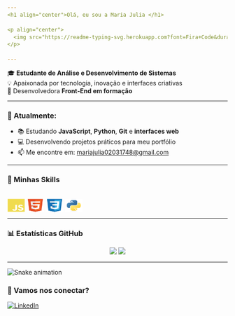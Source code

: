 ```yaml
---  
<h1 align="center">Olá, eu sou a Maria Julia </h1>

<p align="center">
  <img src="https://readme-typing-svg.herokuapp.com?font=Fira+Code&duration=2500&pause=1000&color=EC70A5&center=true&vCenter=true&width=450&lines=Desenvolvedora+Front-End+em+formação" />
</p>

---
```


🎓 **Estudante de Análise e Desenvolvimento de Sistemas**  
💡 Apaixonada por tecnologia, inovação e interfaces criativas  
🌸 Desenvolvedora **Front-End em formação**

---

### 🌱 Atualmente:
- 📚 Estudando **JavaScript**, **Python**, **Git** e **interfaces web**
- 💻 Desenvolvendo projetos práticos para meu portfólio
- 📫 Me encontre em: [mariajulia02031748@gmail.com](mailto:mariajulia02031748@gmail.com)
---

### 🧰 Minhas Skills
<div style="display: inline_block"><br>
  <img align="center" alt="Maju-Js" height="30" width="40" src="https://raw.githubusercontent.com/devicons/devicon/master/icons/javascript/javascript-plain.svg">
  <img align="center" alt="Maju-HTML" height="30" width="40" src="https://raw.githubusercontent.com/devicons/devicon/master/icons/html5/html5-original.svg">
  <img align="center" alt="Maju-CSS" height="30" width="40" src="https://raw.githubusercontent.com/devicons/devicon/master/icons/css3/css3-original.svg">
  <img align="center" alt="Maju-Python" height="30" width="40" src="https://raw.githubusercontent.com/devicons/devicon/master/icons/python/python-original.svg">
 
</div>

---

### 📊 Estatísticas GitHub

<p align="center">
  <img src="https://github-readme-stats.vercel.app/api?username=Majuxx02&show_icons=true&theme=tokyonight&rank_icon=github&hide=prs&count_private=true" width="48%"/>
  <img src="https://github-readme-stats.vercel.app/api/top-langs/?username=Majuxx02&layout=compact&theme=tokyonight" width="48%"/>
</p>

---


![Snake animation](https://majuxx02.github.io/Majuxx02/github-snake.svg)



### 🤝 Vamos nos conectar?

[![LinkedIn](https://img.shields.io/badge/-LinkedIn-%230077B5?style=for-the-badge&logo=linkedin&logoColor=white)](https://www.linkedin.com/in/majuxx02//)


